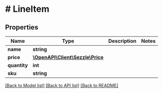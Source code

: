 # # LineItem

## Properties

Name | Type | Description | Notes
------------ | ------------- | ------------- | -------------
**name** | **string** |  |
**price** | [**\OpenAPI\Client\Sezzle\Price**](Price.md) |  |
**quantity** | **int** |  |
**sku** | **string** |  |

[[Back to Model list]](../../README.md#models) [[Back to API list]](../../README.md#endpoints) [[Back to README]](../../README.md)
